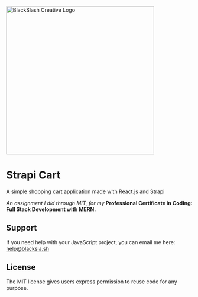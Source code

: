 <img src="https://blacksla.sh/github/img/blackslash-logo.svg" alt="BlackSlash Creative Logo" width="400" />

# Strapi Cart
A simple shopping cart application made with React.js and Strapi

*An assignment I did through MIT, for my* **Professional Certificate in Coding: Full Stack Development with MERN.**

## Support
If you need help with your JavaScript project, you can email me here: [help@blacksla.sh](mailto:help@blacksla.sh)

## License
The MIT license gives users express permission to reuse code for any purpose. 